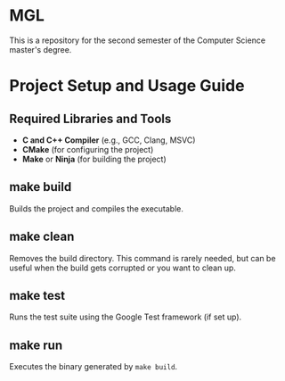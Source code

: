 # MGL

This is a repository for the second semester of the Computer Science master's degree.

# Project Setup and Usage Guide

## Required Libraries and Tools

- **C and C++ Compiler** (e.g., GCC, Clang, MSVC)
- **CMake** (for configuring the project)
- **Make** or **Ninja** (for building the project)

## make build

Builds the project and compiles the executable.

## make clean

Removes the build directory. This command is rarely needed, but can be useful when the build gets corrupted or you want to clean up.

## make test

Runs the test suite using the Google Test framework (if set up).

## make run

Executes the binary generated by `make build`.
